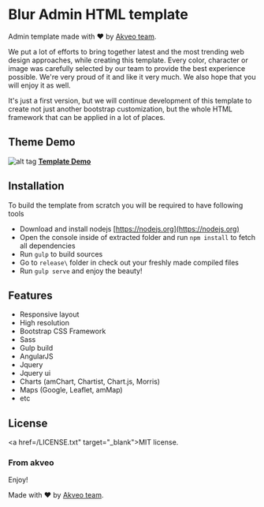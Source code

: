 # Blur Admin HTML template

Admin template made with ♥ by [Akveo team](http://akveo.com/).

We put a lot of efforts to bring together latest and the most trending web design approaches, while creating this template.
Every color, character or image was carefully selected by our team to provide the best experience possible.
We're very proud of it and like it very much. We also hope that you will enjoy it as well.

It's just a first version, but we will continue development of this template to create not just another bootstrap customization, but the whole HTML framework that can be applied in a lot of places.

## Theme Demo
![alt tag](http://i.imgur.com/yOZPlps.jpg)
**[Template Demo](http://akveo.com/blur-admin/#/dashboard)**

## Installation

To build the template from scratch you will be required to have following tools
* Download and install nodejs [https://nodejs.org](https://nodejs.org)
* Open the console inside of extracted folder and run `npm install` to fetch all dependencies
* Run `gulp` to build sources
* Go to `release\` folder in check out your freshly made compiled files
* Run `gulp serve` and enjoy the beauty!
 
## Features
* Responsive layout
* High resolution
* Bootstrap CSS Framework
* Sass
* Gulp build
* AngularJS
* Jquery
* Jquery ui
* Charts (amChart, Chartist, Chart.js, Morris)
* Maps (Google, Leaflet, amMap)
* etc

License
-------------
<a href=/LICENSE.txt" target="_blank">MIT</a> license.

### From akveo

Enjoy!

Made with ♥ by [Akveo team](http://akveo.com/).
